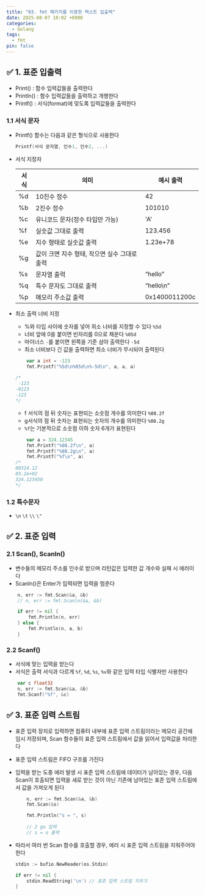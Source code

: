 ```yaml
---
title: "03. fmt 패키지를 이용한 텍스트 입출력"
date: 2025-08-07 18:02 +0900
categories:
  - Golang
tags:
  - fmt
pin: false
---
```

## ✅ 1. 표준 입출력

- Print() : 함수 입력값들을 출력한다
- Println() : 함수 입력값들을 출력하고 개행한다
- Printf() : 서식(format)에 맞도록 입력값들을 출력한다

### 1.1 서식 문자

- Printf() 함수는 다음과 같은 형식으로 사용한다
    
    ```go
    Printf(서식 문자열, 인수1, 인수2, ...)
    ```
    
- 서식 지정자
    
    
    | **서식** | **의미** | **예시 출력** |
    | --- | --- | --- |
    | %d | 10진수 정수 | 42 |
    | %b | 2진수 정수 | 101010 |
    | %c | 유니코드 문자(정수 타입만 가능) | 'A' |
    | %f | 실숫값 그대로 출력 | 123.456 |
    | %e | 지수 형태로 실숫값 출력 | 1.23e+78 |
    | %g | 값이 크면 지수 형태, 작으면 실수 그대로 출력 |  |
    | %s | 문자열 출력 | “hello” |
    | %q | 특수 문자도 그대로 출력 | “hello\n” |
    | %p | 메모리 주소값 출력 | 0x1400011200c |
- 최소 출력 너비 지정
    - %와 타입 사이에 숫자를 넣어 최소 너비를 지정할 수 있다 `%5d`
    - 너비 앞에 0을 붙이면 빈자리를 0으로 채운다 `%05d`
    - 마이너스 `-`를 붙이면 왼쪽을 기준 삼아 출력한다 `-5d`
    - 최소 너비보다 긴 값을 출력하면 최소 너비가 무시되어 출력된다
    
    ```go
    	var a int = -123
    	fmt.Printf("%5d\n%05d\n%-5d\n", a, a, a)
    	
    /*
     -123
    -0123
    -123 
    */
    ```
    
    - f 서식의 점 뒤 숫자는 표현되는 소숫점 개수를 의미한다 `%08.2f`
    - g서식의 점 뒤 숫자는 표현되는 숫자의 개수를 의미한다 `%08.2g`
    - `%f`는 기본적으로 소숫점 이하 숫자 6개가 표현된다
    
    ```go
    	var a = 324.12345
    	fmt.Printf("%08.2f\n", a)
    	fmt.Printf("%08.2g\n", a)
    	fmt.Printf("%f\n", a)
    /*	
    00324.12
    03.2e+02
    324.123450
    */
    ```
    

### 1.2 특수문자

- `\n` `\t` `\\` `\"`

## ✅ 2. 표준 입력

### 2.1 Scan(), Scanln()

- 변수들의 메모리 주소를 인수로 받으며 리턴값은 입력한 값 개수와 실패 시 에러이다
- Scanln()은 Enter가 입력되면 입력을 멈춘다

```go
	n, err := fmt.Scan(&a, &b)
	// n, err := fmt.Scanln(&a, &b)

	if err != nil {
		fmt.Println(n, err)
	} else {
		fmt.Println(n, a, b)
	}
```

### 2.2 Scanf()

- 서식에 맞는 입력을 받는다
- 서식은 출력 서식과 다르게 `%f`, `%d`, `%s`, `%v`와 같은 입력 타입 식별자만 사용한다

```go
	var c float32
	n, err := fmt.Scan(&a, &b)
	fmt.Scanf("%f", &c)
```

## ✅ 3. 표준 입력 스트림

- 표준 입력 장치로 입력하면 컴퓨텨 내부에 표준 입력 스트림이라는 메모리 공간에 임시 저장되며, Scan 함수들이 표준 입력 스트림에서 값을 읽어서 입력값을 처리한다
- 표준 입력 스트림은 FIFO 구조를 가진다
- 입력을 받는 도중 에러 발생 시 표준 입력 스트림에 데이터가 남아있는 경우, 다음 Scan이 호출되면 입력을 새로 받는 것이 아닌 기존에 남아있는 표준 입력 스트림에서 값을 가져오게 된다
    
    ```go
    	n, err := fmt.Scan(&a, &b)
    	fmt.Scan(&s)
    
    	fmt.Println("s = ", s)
    	
    	// 2 go 입력
    	// s = o 출력
    
    ```
    
- 따라서 여러 번 Scan 함수를 호출할 경우, 에러 시 표준 입력 스트림을 지워주어야 한다
    
    ```go
    stdin := bufio.NewReader(os.Stdin)
    
    if err != nil {
    	stdin.ReadString('\n') // 표준 입력 스트림 지우기
    }
    ```